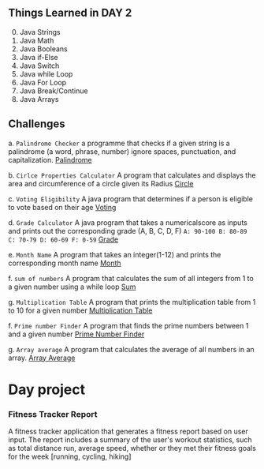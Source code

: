 ## Things Learned in DAY 2
0. Java Strings
1. Java Math
2. Java Booleans
3. Java if-Else 
4. Java Switch
5. Java while Loop
6. Java For Loop
7. Java Break/Continue
8. Java Arrays

## Challenges
a. `Palindrome Checker`
	a programme that checks if a given string is a palindrome (a word, phrase, number) ignore spaces, punctuation, and capitalization.
	[Palindrome](Palindrome.java)

b. `Cirlce Properties Calculator`
	A program that calculates and displays the area and circumference	of  a circle given its Radius
	[Circle](Circle.java)
 
c. `Voting Eligibility`
	A java program that determines if a person is eligible to vote based on their age
	[Voting](CanVote.java)
 
d. `Grade Calculator`
	A java program that takes a numericalscore as inputs and prints out the corresponding grade (A, B, C, D, F)
``A: 90-100
B: 80-89
C: 70-79
D: 60-69
F: 0-59``
[Grade](Grade.java)

e. `Month Name`
	A program that takes an integer(1-12) and prints the corresponding month name
	[Month](Month.java)
 
f. `sum of numbers`
	A program that calculates the sum of all integers from 1 to a given number using a while loop
	[Sum](SumNumbers.java)
 
g. `Multiplication Table`
	A program that prints the multiplication table from 1 to 10 for a given number
	[Multiplication Table](MultiplicationTable.java)
 
f. `Prime number Finder`
	A program that finds the prime numbers between 1 and a given number
	[Prime Number Finder](PrimeFinder.java)
 
g. `Array average`
	A program that calculates the average of all numbers in an array.
	[Array Average](ArrayAVG.java)
 
# Day project
### Fitness Tracker Report
A fitness tracker application that generates a fitness report based on user input. The report includes a summary of the user's workout statistics, such as total distance run, average speed, whether or they met their fitness goals for the week [running, cycling, hiking]
